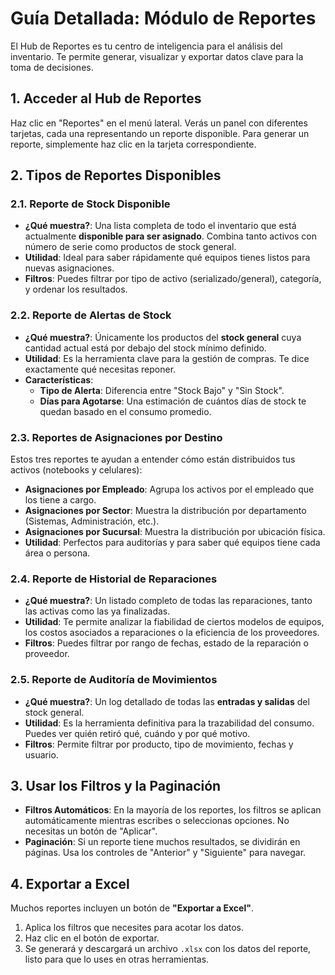# Guía Detallada: Módulo de Reportes

El Hub de Reportes es tu centro de inteligencia para el análisis del inventario. Te permite generar, visualizar y exportar datos clave para la toma de decisiones.

## 1. Acceder al Hub de Reportes

Haz clic en "Reportes" en el menú lateral. Verás un panel con diferentes tarjetas, cada una representando un reporte disponible. Para generar un reporte, simplemente haz clic en la tarjeta correspondiente.

## 2. Tipos de Reportes Disponibles

### 2.1. Reporte de Stock Disponible

- **¿Qué muestra?**: Una lista completa de todo el inventario que está actualmente **disponible para ser asignado**. Combina tanto activos con número de serie como productos de stock general.
- **Utilidad**: Ideal para saber rápidamente qué equipos tienes listos para nuevas asignaciones.
- **Filtros**: Puedes filtrar por tipo de activo (serializado/general), categoría, y ordenar los resultados.

### 2.2. Reporte de Alertas de Stock

- **¿Qué muestra?**: Únicamente los productos del **stock general** cuya cantidad actual está por debajo del stock mínimo definido.
- **Utilidad**: Es la herramienta clave para la gestión de compras. Te dice exactamente qué necesitas reponer.
- **Características**:
    - **Tipo de Alerta**: Diferencia entre "Stock Bajo" y "Sin Stock".
    - **Días para Agotarse**: Una estimación de cuántos días de stock te quedan basado en el consumo promedio.

### 2.3. Reportes de Asignaciones por Destino

Estos tres reportes te ayudan a entender cómo están distribuidos tus activos (notebooks y celulares):

- **Asignaciones por Empleado**: Agrupa los activos por el empleado que los tiene a cargo.
- **Asignaciones por Sector**: Muestra la distribución por departamento (Sistemas, Administración, etc.).
- **Asignaciones por Sucursal**: Muestra la distribución por ubicación física.
- **Utilidad**: Perfectos para auditorías y para saber qué equipos tiene cada área o persona.

### 2.4. Reporte de Historial de Reparaciones

- **¿Qué muestra?**: Un listado completo de todas las reparaciones, tanto las activas como las ya finalizadas.
- **Utilidad**: Te permite analizar la fiabilidad de ciertos modelos de equipos, los costos asociados a reparaciones o la eficiencia de los proveedores.
- **Filtros**: Puedes filtrar por rango de fechas, estado de la reparación o proveedor.

### 2.5. Reporte de Auditoría de Movimientos

- **¿Qué muestra?**: Un log detallado de todas las **entradas y salidas** del stock general.
- **Utilidad**: Es la herramienta definitiva para la trazabilidad del consumo. Puedes ver quién retiró qué, cuándo y por qué motivo.
- **Filtros**: Permite filtrar por producto, tipo de movimiento, fechas y usuario.

## 3. Usar los Filtros y la Paginación

- **Filtros Automáticos**: En la mayoría de los reportes, los filtros se aplican automáticamente mientras escribes o seleccionas opciones. No necesitas un botón de "Aplicar".
- **Paginación**: Si un reporte tiene muchos resultados, se dividirán en páginas. Usa los controles de "Anterior" y "Siguiente" para navegar.

## 4. Exportar a Excel

Muchos reportes incluyen un botón de **"Exportar a Excel"**.
1.  Aplica los filtros que necesites para acotar los datos.
2.  Haz clic en el botón de exportar.
3.  Se generará y descargará un archivo `.xlsx` con los datos del reporte, listo para que lo uses en otras herramientas. 